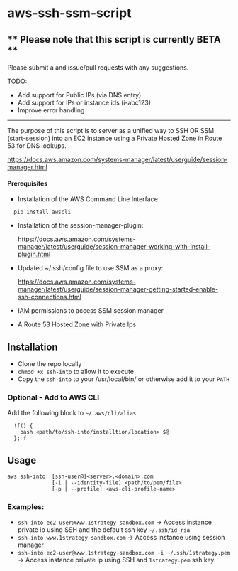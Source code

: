 # aws-ssh-ssm-script

## ** Please note that this script is currently BETA **
Please submit a and issue/pull requests with any suggestions.

TODO:
* Add support for Public IPs (via DNS entry)
* Add support for IPs or instance ids (i-abc123)
* Improve error handling

------

The purpose of this script is to server as a unified way to SSH OR SSM (start-session) into an EC2 instance using a Private Hosted Zone in Route 53 for DNS lookups. 

https://docs.aws.amazon.com/systems-manager/latest/userguide/session-manager.html


#### Prerequisites
* Installation of the AWS Command Line Interface
```
  pip install awscli
```

* Installation of the session-manager-plugin:

  https://docs.aws.amazon.com/systems-manager/latest/userguide/session-manager-working-with-install-plugin.html

* Updated ~/.ssh/config file to use SSM as a proxy:

  https://docs.aws.amazon.com/systems-manager/latest/userguide/session-manager-getting-started-enable-ssh-connections.html

* IAM permissions to access SSM session manager

* A Route 53 Hosted Zone with Private Ips

## Installation
* Clone the repo locally
* `chmod +x ssh-into` to allow it to execute
* Copy the `ssh-into` to your /usr/local/bin/ or otherwise add it to your `PATH`

### Optional - Add to AWS CLI

Add the following block to `~/.aws/cli/alias`
```ssh-into = 
  !f() {
    bash <path/to/ssh-into/installtion/location> $@
  }; f
```
## Usage

```
aws ssh-into  [ssh-user@]<server>.<domain>.com
              [-i | --identity-file] <path/to/pem/file>
              [-p | --profile] <aws-cli-profile-name>
```


### Examples:
* `ssh-into ec2-user@www.1strategy-sandbox.com` -> Access instance private ip using SSH and the default ssh key `~/.ssh/id_rsa`
* `ssh-into www.1strategy-sandbox.com` -> Access instance using session manager
* `ssh-into ec2-user@www.1strategy-sandbox.com -i ~/.ssh/1strategy.pem` -> Access instance private ip using SSH and `1strategy.pem` ssh key.


